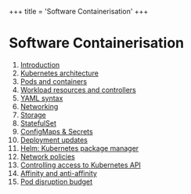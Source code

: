 +++
title = 'Software Containerisation'
+++
# Software Containerisation
1. [Introduction](introduction)
2. [Kubernetes architecture](kubernetes-architecture)
3. [Pods and containers](pods-and-containers)
4. [Workload resources and controllers](workload-resources-and-controllers)
5. [YAML syntax](yaml-syntax)
6. [Networking](networking)
7. [Storage](storage)
8. [StatefulSet](statefulset)
9. [ConfigMaps & Secrets](configmaps-secrets)
10. [Deployment updates](deployment-updates)
11. [Helm: Kubernetes package manager](helm)
12. [Network policies](network-policies)
13. [Controlling access to Kubernetes API](controlling-access-to-kubernetes-api)
14. [Affinity and anti-affinity](affinity-and-anti-affinity)
15. [Pod disruption budget](pod-disruption-budget)
